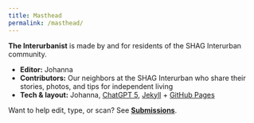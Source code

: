 ```yaml
---
title: Masthead
permalink: /masthead/
---
```


**The Interurbanist** is made by and for residents of the SHAG Interurban community.

- **Editor:** Johanna  
- **Contributors:** Our neighbors at the SHAG Interurban who share their stories, photos, and tips for independent living
- **Tech & layout:** Johanna, [ChatGPT 5](https://chatgpt.com/), [Jekyll](https://jekyllrb.com/) + [GitHub Pages](https://docs.github.com/en/pages/getting-started-with-github-pages/creating-a-github-pages-site)

Want to help edit, type, or scan? See **[Submissions](/submissions/)**.
